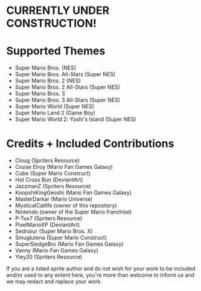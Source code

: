 # CURRENTLY UNDER CONSTRUCTION!

# Supported Themes
- Super Mario Bros. (NES)
- Super Mario Bros. All-Stars (Super NES)
- Super Mario Bros. 2 (NES)
- Super Mario Bros. 2 All-Stars (Super NES)
- Super Mario Bros. 3
- Super Mario Bros. 3 All-Stars (Super NES)
- Super Mario World (Super NES)
- Super Mario Land 2 (Game Boy)
- Super Mario World 2: Yoshi's Island (Super NES)

# Credits + Included Contributions
- Cloug (Spriters Resource)
- Cruise Elroy (Mario Fan Games Galaxy)
- Cube (Super Mario Construct)
- Hot Cross Bun (DeviantArt)
- JazzmanZ (Spriters Resource)
- KoopshiKingGeoshi (Mario Fan Games Galaxy)
- MasterDarkar (Mario Universe)
- MysticalCatlife (owner of this repository)
- Nintendo (owner of the Super Mario franchise)
- P-Tux7 (Spriters Resource)
- PixelMarioXP (DeviantArt)
- Sednaiur (Super Mario Bros. X)
- Smuglutena (Super Mario Construct)
- SuperSledgeBro (Mario Fan Games Galaxy)
- Vanny (Mario Fan Games Galaxy)
- Yiey20 (Spriters Resource)

If you are a listed sprite author and do not wish for your work to be included and/or used to any extent here, you're more than welcome to inform us and we may redact and replace your work.
